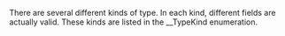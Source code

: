 There are several different kinds of type. In each kind, different fields are actually valid. These kinds are listed in the __TypeKind enumeration.